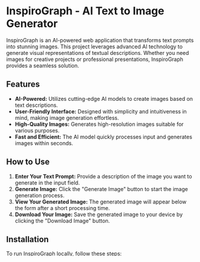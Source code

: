 # InspiroGraph - AI Text to Image Generator

InspiroGraph is an AI-powered web application that transforms text prompts into stunning images. This project leverages advanced AI technology to generate visual representations of textual descriptions. Whether you need images for creative projects or professional presentations, InspiroGraph provides a seamless solution.

## Features

- **AI-Powered:** Utilizes cutting-edge AI models to create images based on text descriptions.
- **User-Friendly Interface:** Designed with simplicity and intuitiveness in mind, making image generation effortless.
- **High-Quality Images:** Generates high-resolution images suitable for various purposes.
- **Fast and Efficient:** The AI model quickly processes input and generates images within seconds.

## How to Use

1. **Enter Your Text Prompt:** Provide a description of the image you want to generate in the input field.
2. **Generate Image:** Click the "Generate Image" button to start the image generation process.
3. **View Your Generated Image:** The generated image will appear below the form after a short processing time.
4. **Download Your Image:** Save the generated image to your device by clicking the "Download Image" button.

## Installation

To run InspiroGraph locally, follow these steps:

1. Clone this repository to your local machine:

   ```bash
   git clone https://github.com/shahram8708/inspirograph.git
   ```

2. Navigate to the project directory:

   ```bash
   cd inspirograph
   ```

3. Open the `index.html` file in your web browser.

## Dependencies

- Bootstrap 4.3.1
- jQuery 3.3.1 (slim version)
- Popper.js 1.14.7

## Contributing

Contributions are welcome! If you encounter any issues or have suggestions for improvements, please feel free to open an issue or submit a pull request.

## License

This project is licensed under the MIT License - see the [LICENSE](LICENSE) file for details.

## Acknowledgments

InspiroGraph relies on various open-source libraries and AI technologies. We acknowledge and appreciate the contributions of the developers and researchers behind these tools.
